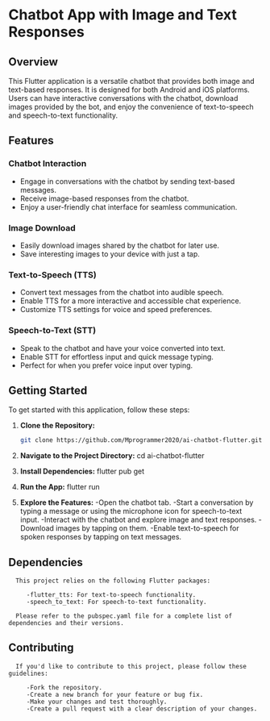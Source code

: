 # Chatbot App with Image and Text Responses


## Overview

This Flutter application is a versatile chatbot that provides both image and text-based responses. It is designed for both Android and iOS platforms. Users can have interactive conversations with the chatbot, download images provided by the bot, and enjoy the convenience of text-to-speech and speech-to-text functionality.

## Features

### Chatbot Interaction

- Engage in conversations with the chatbot by sending text-based messages.
- Receive image-based responses from the chatbot.
- Enjoy a user-friendly chat interface for seamless communication.

### Image Download

- Easily download images shared by the chatbot for later use.
- Save interesting images to your device with just a tap.

### Text-to-Speech (TTS)

- Convert text messages from the chatbot into audible speech.
- Enable TTS for a more interactive and accessible chat experience.
- Customize TTS settings for voice and speed preferences.

### Speech-to-Text (STT)

- Speak to the chatbot and have your voice converted into text.
- Enable STT for effortless input and quick message typing.
- Perfect for when you prefer voice input over typing.

## Getting Started

To get started with this application, follow these steps:

1. **Clone the Repository:**

   ```bash
   git clone https://github.com/Mprogrammer2020/ai-chatbot-flutter.git
2. **Navigate to the Project Directory:**
   cd ai-chatbot-flutter
3. **Install Dependencies:**
   flutter pub get
4. **Run the App:**
   flutter run
5. **Explore the Features:**
    -Open the chatbot tab.
    -Start a conversation by typing a message or using the microphone icon for speech-to-text input.
    -Interact with the chatbot and explore image and text responses.
    -Download images by tapping on them.
    -Enable text-to-speech for spoken responses by tapping on text messages.


## Dependencies
      This project relies on the following Flutter packages:

         -flutter_tts: For text-to-speech functionality.
         -speech_to_text: For speech-to-text functionality.

      Please refer to the pubspec.yaml file for a complete list of dependencies and their versions.

## Contributing
      If you'd like to contribute to this project, please follow these guidelines:

         -Fork the repository.
         -Create a new branch for your feature or bug fix.
         -Make your changes and test thoroughly.
         -Create a pull request with a clear description of your changes.
